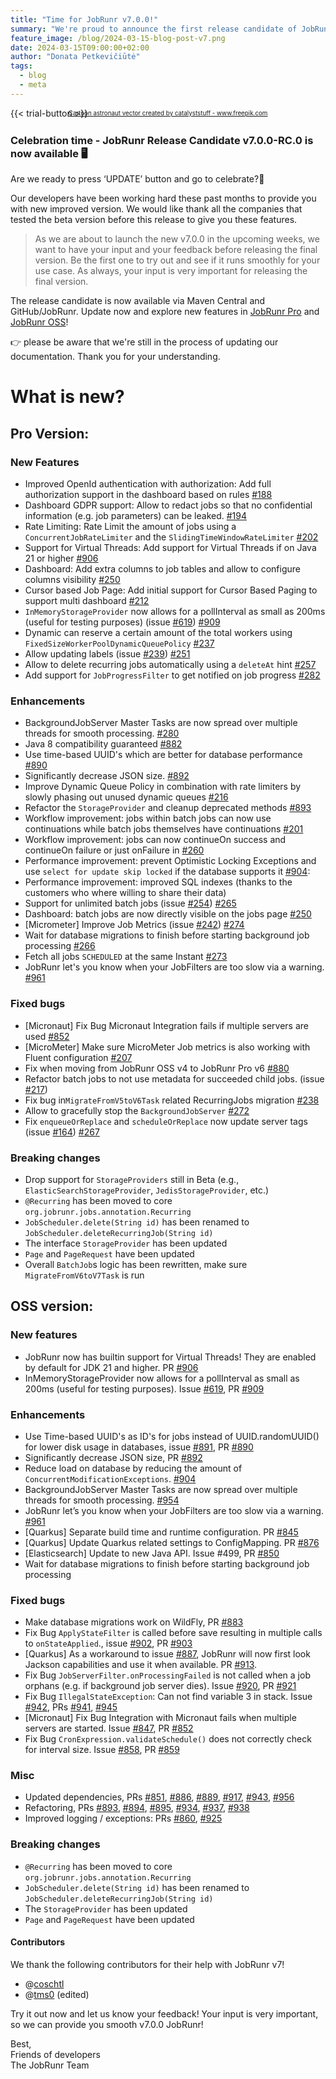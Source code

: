 ```yaml
---
title: "Time for JobRunr v7.0.0!"
summary: "We're proud to announce the first release candidate of JobRunr & JobRunr Pro v7.0.0"
feature_image: /blog/2024-03-15-blog-post-v7.png
date: 2024-03-15T09:00:00+02:00
author: "Donata Petkevičiūtė"
tags:
  - blog
  - meta
---
```

{{< trial-button >}}

<div style="text-align: center;margin: -2em 0 2em;">
<small style="font-size: 70%;"><a href='https://www.freepik.com/vectors/cartoon-astronaut'>Cartoon astronaut vector created by catalyststuff - www.freepik.com</a></small>
</div>

<style type="text/css">
    .post-full-content img {display: inline-block; margin: 0 auto}
</style>

### Celebration time - JobRunr Release Candidate v7.0.0-RC.0 is now available 🖥️
Are we ready to press ‘UPDATE’ button and go to celebrate?🥳

Our developers have been working hard these past months to provide you with new improved version. We would like thank all the companies that tested the beta version before this release to give you these features.

> As we are about to launch the new v7.0.0 in the upcoming weeks, we want to have your input and your feedback before releasing the final version. Be the first one to try out and see if it runs smoothly for your use case. As always, your input is very important for releasing the final version. 

The release candidate is now available via Maven Central and GitHub/JobRunr. Update now and explore new features in [JobRunr Pro](#pro-version) and [JobRunr OSS](#oss-version)!

👉 please be aware that we're still in the process of updating our documentation. Thank you for your understanding.

# What is new?
## Pro Version:
### New Features
- Improved OpenId authentication with authorization: Add full authorization support in the dashboard based on rules [#188](https://github.com/jobrunr/jobrunr-pro/pull/188)
- Dashboard GDPR support: Allow to redact jobs so that no confidential information (e.g. job parameters) can be leaked. [#194](https://github.com/jobrunr/jobrunr-pro/pull/194)
- Rate Limiting: Rate Limit the amount of jobs using a `ConcurrentJobRateLimiter` and the `SlidingTimeWindowRateLimiter` [#202](https://github.com/jobrunr/jobrunr-pro/pull/202)
- Support for Virtual Threads: Add support for Virtual Threads if on Java 21 or higher [#906](https://github.com/jobrunr/jobrunr/pull/906)
- Dashboard: Add extra columns to job tables and allow to configure columns visibility [#250](https://github.com/jobrunr/jobrunr-pro/pull/250)
- Cursor based Job Page: Add initial support for Cursor Based Paging to support multi dashboard [#212](https://github.com/jobrunr/jobrunr-pro/pull/212)
- `InMemoryStorageProvider` now allows for a pollInterval as small as 200ms (useful for testing purposes) (issue [#619](https://github.com/jobrunr/jobrunr/issue/619)) [#909](https://github.com/jobrunr/jobrunr-pro/pull/909)
- Dynamic can reserve a certain amount of the total workers using `FixedSizeWorkerPoolDynamicQueuePolicy` [#237](https://github.com/jobrunr/jobrunr-pro/pull/237)
- Allow updating labels (issue [#239](https://github.com/jobrunr/jobrunr-pro/issues/239)) [#251](https://github.com/jobrunr/jobrunr-pro/pull/251)
- Allow to delete recurring jobs automatically using a `deleteAt` hint [#257](https://github.com/jobrunr/jobrunr-pro/pull/257)
- Add support for `JobProgressFilter` to get notified on job progress [#282](https://github.com/jobrunr/jobrunr-pro/pull/282)

### Enhancements
- BackgroundJobServer Master Tasks are now spread over multiple threads for smooth processing.  [#280](https://github.com/jobrunr/jobrunr-pro/pull/280)
- Java 8 compatibility guaranteed [#882](https://github.com/jobrunr/jobrunr/pull/882)
- Use time-based UUID's which are better for database performance  [#890](https://github.com/jobrunr/jobrunr/pull/890)
- Significantly decrease JSON size. [#892](https://github.com/jobrunr/jobrunr/pull/892)
- Improve Dynamic Queue Policy in combination with rate limiters by slowly phasing out unused dynamic queues [#216](https://github.com/jobrunr/jobrunr-pro/pull/216)
- Refactor the `StorageProvider` and cleanup deprecated methods [#893](https://github.com/jobrunr/jobrunr/pull/893)
- Workflow improvement: jobs within batch jobs can now use continuations while batch jobs themselves have continuations [#201](https://github.com/jobrunr/jobrunr-pro/issues/201)
- Workflow improvement: jobs can now continueOn success and continueOn failure or just onFailure in [#260](https://github.com/jobrunr/jobrunr-pro/pull/260)
- Performance improvement: prevent Optimistic Locking Exceptions and use `select for update skip locked` if the database supports it [#904](https://github.com/jobrunr/jobrunr/pull/904):
- Performance improvement: improved SQL indexes (thanks to the customers who where willing to share their data)
- Support for unlimited batch jobs (issue [#254](https://github.com/jobrunr/jobrunr-pro/issues/254)) [#265](https://github.com/jobrunr/jobrunr-pro/pull/265) 
- Dashboard: batch jobs are now directly visible on the jobs page [#250](https://github.com/jobrunr/jobrunr-pro/pull/250)
- [Micrometer] Improve Job Metrics (issue [#242](https://github.com/jobrunr/jobrunr-pro/issues/242)) [#274](https://github.com/jobrunr/jobrunr-pro/pull/274) 
- Wait for database migrations to finish before starting background job processing [#266](https://github.com/jobrunr/jobrunr-pro/pull/266)
- Fetch all jobs `SCHEDULED` at the same Instant [#273](https://github.com/jobrunr/jobrunr-pro/pull/273)
- JobRunr let's you know when your JobFilters are too slow via a warning. [#961](https://github.com/jobrunr/jobrunr-pro/pull/282)

### Fixed bugs
- [Micronaut] Fix Bug Micronaut Integration fails if multiple servers are used [#852](https://github.com/jobrunr/jobrunr/pull/852)
- [MicroMeter] Make sure MicroMeter Job metrics is also working with Fluent configuration [#207](https://github.com/jobrunr/jobrunr-pro/pull/207)
- Fix when moving from JobRunr OSS v4 to JobRunr Pro v6 [#880](https://github.com/jobrunr/jobrunr/pull/880)
- Refactor batch jobs to not use metadata for succeeded child jobs. (issue [#217](https://github.com/jobrunr/jobrunr-pro/issues/217))
- Fix bug in`MigrateFromV5toV6Task` related RecurringJobs migration [#238](https://github.com/jobrunr/jobrunr-pro/pull/238)
- Allow to gracefully stop the `BackgroundJobServer` [#272](https://github.com/jobrunr/jobrunr-pro/pull/272)
- Fix `enqueueOrReplace` and `scheduleOrReplace` now update server tags (issue [#164](https://github.com/jobrunr/jobrunr-pro/issues/164)) [#267](https://github.com/jobrunr/jobrunr-pro/pull/267) 

### Breaking changes
- Drop support for `StorageProviders` still in Beta (e.g., `ElasticSearchStorageProvider`, `JedisStorageProvider`, etc.)
- `@Recurring` has been moved to core `org.jobrunr.jobs.annotation.Recurring`
- `JobScheduler.delete(String id)` has been renamed to `JobScheduler.deleteRecurringJob(String id)`
- The interface `StorageProvider` has been updated
- `Page` and `PageRequest` have been updated
- Overall `BatchJob`s logic has been rewritten, make sure `MigrateFromV6toV7Task` is run

## OSS version:

### New features
- JobRunr now has builtin support for Virtual Threads! They are enabled by default for JDK 21 and higher. PR [#906](https://github.com/jobrunr/jobrunr/pull/906)
- InMemoryStorageProvider now allows for a pollInterval as small as 200ms (useful for testing purposes). Issue [#619](https://github.com/jobrunr/jobrunr/issues/619), PR [#909](https://github.com/jobrunr/jobrunr/pull/909)

### Enhancements
- Use Time-based UUID's as ID's for jobs instead of UUID.randomUUID() for lower disk usage in databases, issue [#891](https://github.com/jobrunr/jobrunr/issues/891), PR [#890](https://github.com/jobrunr/jobrunr/pull/890)
- Significantly decrease JSON size, PR [#892](https://github.com/jobrunr/jobrunr/pull/892)
- Reduce load on database by reducing the amount of `ConcurrentModificationExceptions`. [#904](https://github.com/jobrunr/jobrunr/pull/904)
- BackgroundJobServer Master Tasks are now spread over multiple threads for smooth processing. [#954](https://github.com/jobrunr/jobrunr/pull/954)
- JobRunr let’s you know when your JobFilters are too slow via a warning. [#961](https://github.com/jobrunr/jobrunr/pull/961)
- [Quarkus] Separate build time and runtime configuration. PR [#845](https://github.com/jobrunr/jobrunr/pull/845)
- [Quarkus] Update Quarkus related settings to ConfigMapping. PR [#876](https://github.com/jobrunr/jobrunr/pull/876)
- [Elasticsearch] Update to new Java API. Issue #499, PR [#850](https://github.com/jobrunr/jobrunr/pull/850)
- Wait for database migrations to finish before starting background job processing

### Fixed bugs
- Make database migrations work on  WildFly, PR [#883](https://github.com/jobrunr/jobrunr/pull/883)
- Fix Bug `ApplyStateFilter` is called before save resulting in multiple calls to `onStateApplied`., issue [#902](https://github.com/jobrunr/jobrunr/issues/902), PR [#903](https://github.com/jobrunr/jobrunr/pull/903)
- [Quarkus] As a workaround to issue [#887](https://github.com/jobrunr/jobrunr/issues/887), JobRunr will now first look Jackson capabilities and use it when available. PR [#913](https://github.com/jobrunr/jobrunr/pull/913).
- Fix Bug `JobServerFilter.onProcessingFailed` is not called when a job orphans (e.g. if background job server dies). Issue [#920](https://github.com/jobrunr/jobrunr/issues/920), PR [#921](https://github.com/jobrunr/jobrunr/pull/921)
- Fix Bug `IllegalStateException`: Can not find variable 3 in stack. Issue [#942](https://github.com/jobrunr/jobrunr/issues/942), PRs [#941](https://github.com/jobrunr/jobrunr/pull/941), [#945](https://github.com/jobrunr/jobrunr/pull/945)
- [Micronaut] Fix Bug Integration with Micronaut fails when multiple servers are started. Issue [#847](https://github.com/jobrunr/jobrunr/issues/847), PR [#852](https://github.com/jobrunr/jobrunr/pull/852)
- Fix Bug `CronExpression.validateSchedule()` does not correctly check for interval size. Issue [#858](https://github.com/jobrunr/jobrunr/issues/858), PR [#859](https://github.com/jobrunr/jobrunr/pull/859)

### Misc
- Updated dependencies, PRs [#851](https://github.com/jobrunr/jobrunr/pull/851), [#886](https://github.com/jobrunr/jobrunr/pull/886), [#889](https://github.com/jobrunr/jobrunr/pull/889), [#917](https://github.com/jobrunr/jobrunr/pull/917), [#943](https://github.com/jobrunr/jobrunr/pull/943), [#956](https://github.com/jobrunr/jobrunr/pull/956)
- Refactoring, PRs [#893](https://github.com/jobrunr/jobrunr/pull/893), [#894](https://github.com/jobrunr/jobrunr/pull/894), [#895](https://github.com/jobrunr/jobrunr/pull/895), [#934](https://github.com/jobrunr/jobrunr/pull/934), [#937](https://github.com/jobrunr/jobrunr/pull/937), [#938](https://github.com/jobrunr/jobrunr/pull/938)
- Improved logging / exceptions: PRs [#860](https://github.com/jobrunr/jobrunr/pull/860), [#925](https://github.com/jobrunr/jobrunr/pull/925)

### Breaking changes
- `@Recurring` has been moved to core `org.jobrunr.jobs.annotation.Recurring`
- `JobScheduler.delete(String id)` has been renamed to `JobScheduler.deleteRecurringJob(String id)`
- The `StorageProvider` has been updated
- `Page` and `PageRequest` have been updated


#### Contributors
We thank the following contributors for their help with JobRunr v7!
- @[coschtl](https://github.com/coschtl)
- @[tms0](https://github.com/jobrunr/jobrunr/issues?q=is%3Apr+author%3Atms0) (edited)


Try it out now and let us know your feedback! Your input is very important, so we can provide you smooth v7.0.0 JobRunr!

Best,<br>
Friends of developers<br>
The JobRunr Team
